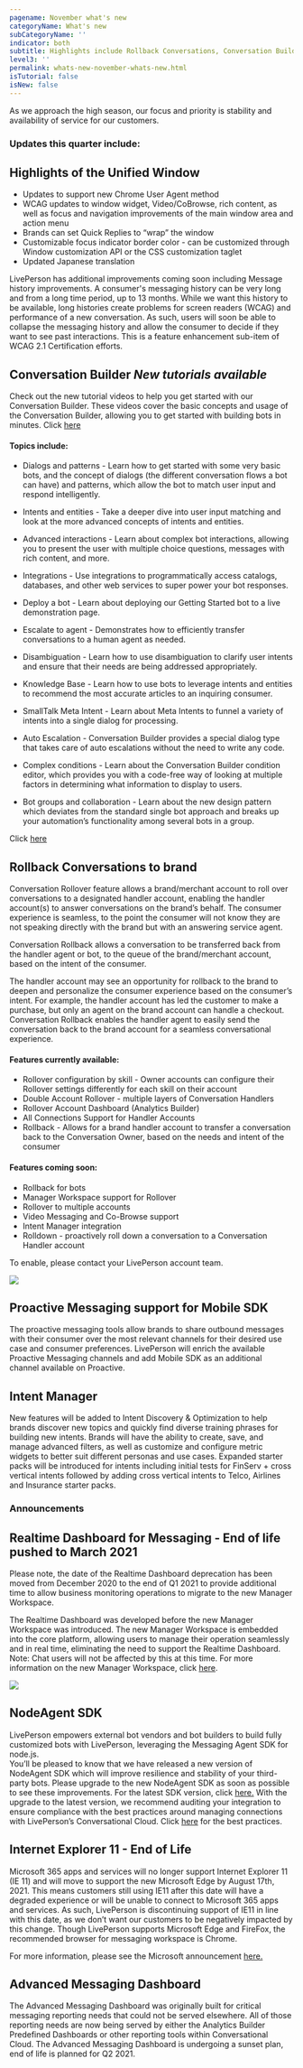 ```yaml
---
pagename: November what's new
categoryName: What's new
subCategoryName: ''
indicator: both
subtitle: Highlights include Rollback Conversations, Conversation Builder New tutorials and more
level3: ''
permalink: whats-new-november-whats-new.html
isTutorial: false
isNew: false
---
```


As we approach the high season, our focus and priority is stability and availability of service for our customers.

### Updates this quarter include:

## Highlights of the Unified Window
* Updates to support new Chrome User Agent method
* WCAG updates to window widget, Video/CoBrowse, rich content, as well as focus and navigation improvements of the main window area and action menu
* Brands can set Quick Replies to “wrap” the window
* Customizable focus indicator border color - can be customized through Window customization API or the CSS customization taglet
* Updated Japanese translation

LivePerson has additional improvements coming soon including Message history improvements. A consumer's messaging history can be very long and from a long time period, up to 13 months. While we want this history to be available, long histories create problems for screen readers (WCAG) and performance of a new conversation. As such, users will soon be able to collapse the messaging history and allow the consumer to decide if they want to see past interactions. 
This is a feature enhancement sub-item of WCAG 2.1 Certification efforts.

## Conversation Builder  *New tutorials available*
Check out the new tutorial videos to help you get started with our Conversation Builder. These videos cover the basic concepts and usage of the Conversation Builder, allowing you to get started with building bots in minutes. Click [here](https://knowledge.liveperson.com/ai-bots-automation-conversation-builder-getting-started-tutorials.html)

#### Topics include: 

* Dialogs and patterns - Learn how to get started with some very basic bots, and the concept of dialogs (the different conversation flows a bot can have) and patterns, which allow the bot to match user input and respond intelligently.

* Intents and entities - Take a deeper dive into user input matching and look at the more advanced concepts of intents and entities.

* Advanced interactions - Learn about complex bot interactions, allowing you to present the user with multiple choice questions, messages with rich content, and more.

* Integrations - Use integrations to programmatically access catalogs, databases, and other web services to super power your bot responses.

* Deploy a bot -  Learn about deploying our Getting Started bot to a live demonstration page. 

* Escalate to agent - Demonstrates how to efficiently transfer conversations to a human agent as needed.

* Disambiguation - Learn how to use disambiguation to clarify user intents and ensure that their needs are being addressed appropriately. 

* Knowledge Base -  Learn how to use bots to leverage intents and entities to recommend the most accurate articles to an inquiring consumer.

* SmallTalk Meta Intent - Learn about Meta Intents to funnel a variety of intents into a single dialog for processing.

* Auto Escalation -  Conversation Builder provides a special dialog type that takes care of auto escalations without the need to write any code.

* Complex conditions - Learn about the Conversation Builder condition editor, which provides you with a code-free way of looking at multiple factors in determining what information to display to users.

* Bot groups and collaboration - Learn about the new design pattern which deviates from the standard single bot approach and breaks up your automation’s functionality among several bots in a group.

Click [here](https://knowledge.liveperson.com/ai-bots-automation-conversation-builder-getting-started-tutorials.html)

## Rollback Conversations to brand
Conversation Rollover feature allows a brand/merchant account to roll over conversations to a designated handler account, enabling the handler account(s) to answer conversations on the brand’s behalf. The consumer experience is seamless, to the point the consumer will not know they are not speaking directly with the brand but with an answering service agent. 

Conversation Rollback allows a conversation to be transferred back from the handler agent or bot, to the queue of the brand/merchant account, based on the intent of the consumer. 

The handler account may see an opportunity for rollback to the brand to deepen and personalize the consumer experience based on the consumer’s intent. For example, the handler account has led the customer to make a purchase, but only an agent on the brand account can handle a checkout. Conversation Rollback enables the handler agent to easily send the conversation back to the brand account for a seamless conversational experience.

#### Features currently available:
* Rollover configuration by skill - Owner accounts can configure their Rollover settings differently for each skill on their account
* Double Account Rollover - multiple layers of Conversation Handlers
* Rollover Account Dashboard (Analytics Builder)
* All Connections Support for Handler Accounts
* Rollback  - Allows for a brand handler account to transfer a conversation back to the Conversation Owner, based on the needs and intent of the consumer

#### Features coming soon:
* Rollback for bots
* Manager Workspace support for Rollover
* Rollover to multiple accounts
* Video Messaging and Co-Browse support
* Intent Manager integration
* Rolldown - proactively roll down a conversation to a Conversation Handler account

To enable, please contact your LivePerson account team.

![](//ce-sr.s3.eu-west-1.amazonaws.com/knowledge/img/Rollover-whats-new-1.png)

## Proactive Messaging support for Mobile SDK
The proactive messaging tools allow brands to share outbound messages with their consumer over the most relevant channels for their desired use case and consumer preferences. LivePerson will enrich the available Proactive Messaging channels and add Mobile SDK as an additional channel available on Proactive.

## Intent Manager
New features will be added to Intent Discovery & Optimization to help brands discover new topics and quickly find diverse training phrases for building new intents. Brands will have the ability to create, save, and manage advanced filters, as well as customize and configure metric widgets to better suit different personas and use cases.
Expanded starter packs will be introduced for intents including initial tests for FinServ + cross vertical intents followed by adding cross vertical intents to Telco, Airlines and Insurance starter packs.

### Announcements

## Realtime Dashboard for Messaging - End of life pushed to March 2021

Please note, the date of the Realtime Dashboard deprecation has been moved from December 2020 to the end of Q1 2021 to provide additional time to allow business monitoring operations to migrate to the new Manager Workspace. 

The Realtime Dashboard was developed before the new Manager Workspace was introduced. The new Manager Workspace is embedded into the core platform, allowing users to manage their operation seamlessly and in real time, eliminating the need to support the Realtime Dashboard. Note: Chat users will not be affected by this at this time. For more information on the new Manager Workspace, click [here](https://knowledge.liveperson.com/agent-manager-workspace-manager-tools-for-messaging-new-manager-workspace-for-messaging-introducing-the-new-manager-tools.html).

![](//ce-sr.s3.eu-west-1.amazonaws.com/knowledge/img/Man-workspace-whats-new.png)

## NodeAgent SDK
LivePerson empowers external bot vendors and bot builders to build fully customized bots with LivePerson, leveraging the Messaging Agent SDK for node.js.  
You’ll be pleased to know that we have released a new version of NodeAgent SDK which will improve resilience and stability of your third-party bots. Please upgrade to the new NodeAgent SDK as soon as possible to see these improvements. For the latest SDK version, click [here.](https://github.com/LivePersonInc/node-agent-sdk/releases)
With the upgrade to the latest version, we recommend auditing your integration to ensure compliance with the best practices around managing connections with LivePerson’s Conversational Cloud. Click [here](https://github.com/LivePersonInc/node-agent-sdk/wiki/NodeAgentSDK-Connection-Best-Practices) for the best practices.

## Internet Explorer 11 -  End of Life
Microsoft 365 apps and services will no longer support Internet Explorer 11 (IE 11) and will move to support the new Microsoft Edge by August 17th, 2021. This means customers still using IE11 after this date will have a degraded experience or will be unable to connect to Microsoft 365 apps and services. As such, LivePerson is discontinuing support of IE11 in line with this date, as we don’t want our customers to be negatively impacted by this change. Though LivePerson supports Microsoft Edge and FireFox, the recommended browser for messaging workspace is Chrome.

For more information, please see the Microsoft announcement [here.](https://techcommunity.microsoft.com/t5/microsoft-365-blog/microsoft-365-apps-say-farewell-to-internet-explorer-11-and/ba-p/1591666)

## Advanced Messaging Dashboard

The Advanced Messaging Dashboard was originally built for critical messaging reporting needs that could not be served elsewhere. All of those reporting needs are now being served by either the Analytics Builder Predefined Dashboards or other reporting tools within Conversational Cloud. The Advanced Messaging Dashboard is undergoing a sunset plan, end of life is planned for Q2 2021.  



